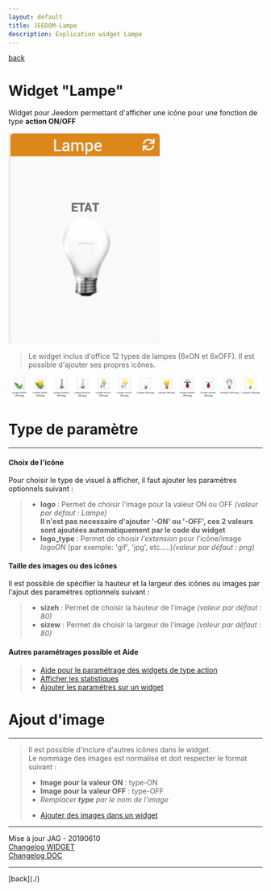 ```yaml
---
layout: default
title: JEEDOM-Lampe
description: Explication widget Lampe
---
```

[back](./)
# Widget "Lampe" 

Widget pour Jeedom permettant d'afficher une icône pour une fonction de type <b>action ON/OFF</b>
<p><img src="Img/RESULTAT - JEEDOM-Lampe.png" alt="Resultat" /></p>
<blockquote>
    Le widget inclus d'office 12 types de lampes (6xON et 6xOFF). Il est possible d'ajouter ses propres icônes.
</blockquote>
<p><img src="Img/VISUEL - JEEDOM-Lampe.png" alt="Visuels" /></p>

<h1 id="Type de paramètre">Type de paramètre</h1>
<hr />
<h4 id="Logo">Choix de l'icône</h4>
Pour choisir le type de visuel à afficher, il faut ajouter les paramètres optionnels suivant :
<blockquote>
        <ul>
            <li><b>logo</b> : Permet de choisir l'image pour la valeur ON ou OFF <i>(valeur par défaut : Lampe)</i></li><b> Il n'est pas necessaire d'ajouter '-ON' ou '-OFF', ces 2 valeurs sont ajoutées automatiquement par le code du widget</b>
            <li><b>logo_type</b> : Permet de choisir <i>l'extension</i> pour l'icône/image <i>logoON</i> (par exemple: 'gif', 'jpg', etc.....)<i>(valeur par défaut : png)</i></li>
        </ul>
</blockquote>

<h4 id="Taille">Taille des images ou des icônes</h4>
Il est possible de spécifier la hauteur et la largeur des icônes ou images par l'ajout des paramètres optionnels suivant :
<blockquote>
        <ul>
            <li><b>sizeh</b> : Permet de choisir la hauteur de l'image <i>(valeur par défaut : 80)</i></li>
            <li><b>sizew</b> : Permet de choisir la largeur de l'image <i>(valeur par défaut : 80)</i></li>
        </ul>
</blockquote>

<h4 id="Aider">Autres paramétrages possible et Aide</h4>
<blockquote>
        <ul>
            <li><a href="./JEEDOM-AIDE-CONFIG-ACTION.html">Aide pour le paramétrage des widgets de type action</a></li>
            <li><a href="JEEDOM-AIDE-STATS.html">Afficher les statistiques</a></li>
            <li><a href="JEEDOM-AIDE-PARA.html">Ajouter les paramétres sur un widget</a></li>
        </ul>
</blockquote>
    
<h1 id="Add img">Ajout d'image</h1>
<hr />
<blockquote>
        Il est possible d'inclure d'autres icônes dans le widget.<br/>
        Le nommage des images est normalisé et doit respecter le format suivant :
        <ul>
            <li><b>Image pour la valeur ON</b> : type-ON</li>
            <li><b>Image pour la valeur OFF</b> : type-OFF</li>
            <li><i>Remplacer <b>type</b> par le nom de l'image</i></li>
        </ul>
        <ul>
            <li><a href="./JEEDOM-AIDE-ADD_IMG.html">Ajouter des images dans un widget</a></li>
        </ul>
    
</blockquote>

<hr />
<dl>
    <dt>Mise à jour JAG - 20190610<br/>
    <a href="https://github.com/JEALG/JEEDOM-Lampe/commits/master">Changelog WIDGET</a><br/>
    <a href="https://github.com/JEALG/JEEDOM-Widget_JAG-doc/commits/master">Changelog DOC</a></dt>
</dl>
<hr />
[back](./)
